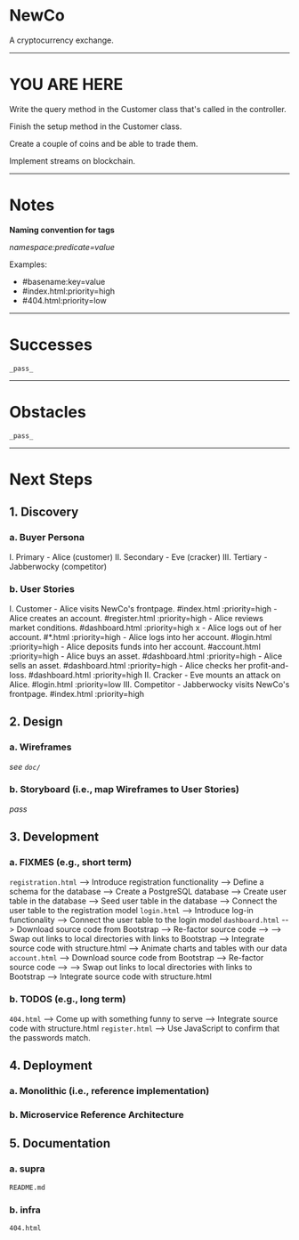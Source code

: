 # NewCo

A cryptocurrency exchange.

---

# YOU ARE HERE

Write the query method in the Customer class that's called in the controller.

Finish the setup method in the Customer class.

Create a couple of coins and be able to trade them.

Implement streams on blockchain.

---


# Notes

**Naming convention for tags**

_namespace:predicate=value_

Examples:
- #basename:key=value
- #index.html:priority=high
- #404.html:priority=low

---

# Successes

	_pass_

---

# Obstacles

	_pass_

---

# Next Steps

## 1. Discovery
### a. Buyer Persona
I.   Primary
		- Alice (customer)
II.  Secondary
		- Eve (cracker)
III. Tertiary
		- Jabberwocky (competitor)
### b. User Stories
I.   Customer
    - Alice visits NewCo's frontpage.        #index.html     :priority=high
    - Alice creates an account.              #register.html  :priority=high
    - Alice reviews market conditions.       #dashboard.html :priority=high x
    - Alice logs out of her account.         #\*.html        :priority=high
    - Alice logs into her account.           #login.html     :priority=high
    - Alice deposits funds into her account. #account.html   :priority=high
    - Alice buys an asset.                   #dashboard.html :priority=high
    - Alice sells an asset.                  #dashboard.html :priority=high
    - Alice checks her profit-and-loss.      #dashboard.html :priority=high
II.  Cracker
    - Eve mounts an attack on Alice.         #login.html     :priority=low
III. Competitor
		- Jabberwocky visits NewCo's frontpage.  #index.html     :priority=high

## 2. Design
### a. Wireframes
_see `doc/`_
### b. Storyboard (i.e., map Wireframes to User Stories)
_pass_

## 3. Development
### a. FIXMES (e.g., short term)
`registration.html`
--> Introduce registration functionality
--> Define a schema for the database
--> Create a PostgreSQL database
--> Create user table in the database
--> Seed user table in the database
--> Connect the user table to the registration model
`login.html`
--> Introduce log-in functionality
--> Connect the user table to the login model
`dashboard.html`
--> Download source code from Bootstrap
--> Re-factor source code
--> --> Swap out links to local directories with links to Bootstrap
--> Integrate source code with structure.html
--> Animate charts and tables with our data
`account.html`
--> Download source code from Bootstrap
--> Re-factor source code
--> --> Swap out links to local directories with links to Bootstrap
--> Integrate source code with structure.html
### b. TODOS (e.g., long term)
`404.html`
--> Come up with something funny to serve
--> Integrate source code with structure.html
`register.html`
--> Use JavaScript to confirm that the passwords match.

## 4. Deployment
### a. Monolithic (i.e., reference implementation)
### b. Microservice Reference Architecture

## 5. Documentation
### a. supra
`README.md`
### b. infra
`404.html`
